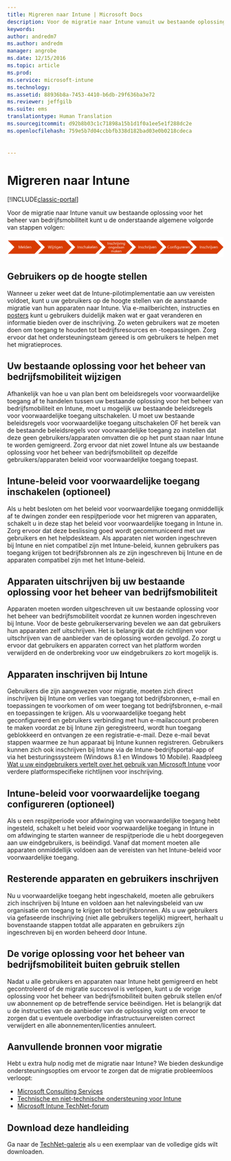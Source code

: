 ```yaml
---
title: Migreren naar Intune | Microsoft Docs
description: Voor de migratie naar Intune vanuit uw bestaande oplossing voor het beheer van bedrijfsmobiliteit kunt u de onderstaande algemene volgorde van stappen volgen.
keywords: 
author: andredm7
ms.author: andredm
manager: angrobe
ms.date: 12/15/2016
ms.topic: article
ms.prod: 
ms.service: microsoft-intune
ms.technology: 
ms.assetid: 88936b8a-7453-4410-b6db-29f636ba3e72
ms.reviewer: jeffgilb
ms.suite: ems
translationtype: Human Translation
ms.sourcegitcommit: d92b8b03c1c71898a15b1d1f0a1ee5e1f288dc2e
ms.openlocfilehash: 759e5b7d04ccbbfb338d182bad03e0b0218cdeca


---
```


# <a name="migrate-to-intune"></a>Migreren naar Intune

[!INCLUDE[classic-portal](../includes/classic-portal.md)]

Voor de migratie naar Intune vanuit uw bestaande oplossing voor het beheer van bedrijfsmobiliteit kunt u de onderstaande algemene volgorde van stappen volgen:

![Migratiestappen voor Intune](./media/migrate-intune-steps.png)

## <a name="notify-users"></a>Gebruikers op de hoogte stellen

Wanneer u zeker weet dat de Intune-pilotimplementatie aan uw vereisten voldoet, kunt u uw gebruikers op de hoogte stellen van de aanstaande migratie van hun apparaten naar Intune. Via e-mailberichten, instructies en [posters](https://gallery.technet.microsoft.com/Intune-End-User-Enrollment-3a0c9b0c?WT.mc_id=Blog_Intune_General_PCIT) kunt u gebruikers duidelijk maken wat er gaat veranderen en informatie bieden over de inschrijving. Zo weten gebruikers wat ze moeten doen om toegang te houden tot bedrijfsresources en -toepassingen. Zorg ervoor dat het ondersteuningsteam gereed is om gebruikers te helpen met het migratieproces.

## <a name="modify-your-existing-enterprise-mobility-management-solution"></a>Uw bestaande oplossing voor het beheer van bedrijfsmobiliteit wijzigen

Afhankelijk van hoe u van plan bent om beleidsregels voor voorwaardelijke toegang af te handelen tussen uw bestaande oplossing voor het beheer van bedrijfsmobiliteit en Intune, moet u mogelijk uw bestaande beleidsregels voor voorwaardelijke toegang uitschakelen. U moet uw bestaande beleidsregels voor voorwaardelijke toegang uitschakelen OF het bereik van de bestaande beleidsregels voor voorwaardelijke toegang zo instellen dat deze geen gebruikers/apparaten omvatten die op het punt staan naar Intune te worden gemigreerd.  Zorg ervoor dat niet zowel Intune als uw bestaande oplossing voor het beheer van bedrijfsmobiliteit op dezelfde gebruikers/apparaten beleid voor voorwaardelijke toegang toepast.

## <a name="enable-intune-conditional-access-policy-optional"></a>Intune-beleid voor voorwaardelijke toegang inschakelen (optioneel)

Als u hebt besloten om het beleid voor voorwaardelijke toegang onmiddellijk af te dwingen zonder een respijtperiode voor het migreren van apparaten, schakelt u in deze stap het beleid voor voorwaardelijke toegang in Intune in.  Zorg ervoor dat deze beslissing goed wordt gecommuniceerd met uw gebruikers en het helpdeskteam.  Als apparaten niet worden ingeschreven bij Intune en niet compatibel zijn met Intune-beleid, kunnen gebruikers pas toegang krijgen tot bedrijfsbronnen als ze zijn ingeschreven bij Intune en de apparaten compatibel zijn met het Intune-beleid.

## <a name="unenrolling-devices-from-your-existing-enterprise-mobility-management-solution"></a>Apparaten uitschrijven bij uw bestaande oplossing voor het beheer van bedrijfsmobiliteit

Apparaten moeten worden uitgeschreven uit uw bestaande oplossing voor het beheer van bedrijfsmobiliteit voordat ze kunnen worden ingeschreven bij Intune. Voor de beste gebruikerservaring bevelen we aan dat gebruikers hun apparaten zelf uitschrijven.  Het is belangrijk dat de richtlijnen voor uitschrijven van de aanbieder van de oplossing worden gevolgd. Zo zorgt u ervoor dat gebruikers en apparaten correct van het platform worden verwijderd en de onderbreking voor uw eindgebruikers zo kort mogelijk is.

## <a name="enrolling-devices-in-intune"></a>Apparaten inschrijven bij Intune

Gebruikers die zijn aangewezen voor migratie, moeten zich direct inschrijven bij Intune om verlies van toegang tot bedrijfsbronnen, e-mail en toepassingen te voorkomen of om weer toegang tot bedrijfsbronnen, e-mail en toepassingen te krijgen. Als u voorwaardelijke toegang hebt geconfigureerd en gebruikers verbinding met hun e-mailaccount proberen te maken voordat ze bij Intune zijn geregistreerd, wordt hun toegang geblokkeerd en ontvangen ze een registratie-e-mail. Deze e-mail bevat stappen waarmee ze hun apparaat bij Intune kunnen registreren.  Gebruikers kunnen zich ook inschrijven bij Intune via de Intune-bedrijfsportal-app of via het besturingssysteem (Windows 8.1 en Windows 10 Mobile). Raadpleeg [Wat u uw eindgebruikers vertelt over het gebruik van Microsoft Intune](/intune/deploy-use/what-to-tell-your-end-users-about-using-microsoft-intune) voor verdere platformspecifieke richtlijnen voor inschrijving.

## <a name="configure-intune-conditional-access-optional"></a>Intune-beleid voor voorwaardelijke toegang configureren (optioneel)

Als u een respijtperiode voor afdwinging van voorwaardelijke toegang hebt ingesteld, schakelt u het beleid voor voorwaardelijke toegang in Intune in om afdwinging te starten wanneer de respijtperiode die u hebt doorgegeven aan uw eindgebruikers, is beëindigd. Vanaf dat moment moeten alle apparaten onmiddellijk voldoen aan de vereisten van het Intune-beleid voor voorwaardelijke toegang.

## <a name="enroll-remaining-devices-and-users"></a>Resterende apparaten en gebruikers inschrijven

Nu u voorwaardelijke toegang hebt ingeschakeld, moeten alle gebruikers zich inschrijven bij Intune en voldoen aan het nalevingsbeleid van uw organisatie om toegang te krijgen tot bedrijfsbronnen. Als u uw gebruikers via gefaseerde inschrijving (niet alle gebruikers tegelijk) migreert, herhaalt u bovenstaande stappen totdat alle apparaten en gebruikers zijn ingeschreven bij en worden beheerd door Intune.

## <a name="retire-the-previous-enterprise-mobility-management-solution"></a>De vorige oplossing voor het beheer van bedrijfsmobiliteit buiten gebruik stellen

Nadat u alle gebruikers en apparaten naar Intune hebt gemigreerd en hebt gecontroleerd of de migratie succesvol is verlopen, kunt u de vorige oplossing voor het beheer van bedrijfsmobiliteit buiten gebruik stellen en/of uw abonnement op de betreffende service beëindigen. Het is belangrijk dat u de instructies van de aanbieder van de oplossing volgt om ervoor te zorgen dat u eventuele overbodige infrastructuurvereisten correct verwijdert en alle abonnementen/licenties annuleert.

## <a name="additional-migration-resources"></a>Aanvullende bronnen voor migratie

Hebt u extra hulp nodig met de migratie naar Intune? We bieden deskundige ondersteuningsopties om ervoor te zorgen dat de migratie probleemloos verloopt:

<!--- - [Microsoft Intune Onboarding](/em/solutions/fasttrack-center-benefit-for-enterprise-mobility-suite-ems)--->
- [Microsoft Consulting Services](https://www.microsoft.com/en-us/microsoftservices/default.aspx)
- [Technische en niet-technische ondersteuning voor Intune](/intune/troubleshoot/how-to-get-support-for-microsoft-intune)
- [Microsoft Intune TechNet-forum](https://social.technet.microsoft.com/Forums/en-US/home?forum=microsoftintuneprod)

## <a name="get-a-downloadable-copy-of-this-guide"></a>Download deze handleiding

Ga naar de [TechNet-galerie](https://gallery.technet.microsoft.com/Migrating-to-Intune-ea439387) als u een exemplaar van de volledige gids wilt downloaden.



<!--HONumber=Dec16_HO3-->


